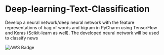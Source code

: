 # Deep-learning-Text-Classification
Develop a neural network/deep neural network with the feature representations of bag of words and  bigram  in  PyCharm  using  TensorFlow  and  Keras  (Scikit-learn  as  well).  The  developed neural network will be used to classify news


![AWS Badge](https://www.credly.com/badges/3c93ab40-495a-4b0c-a6fc-91f4639977f4/public_url)
